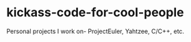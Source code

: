 kickass-code-for-cool-people
============================

Personal projects I work on- ProjectEuler, Yahtzee, C/C++, etc.